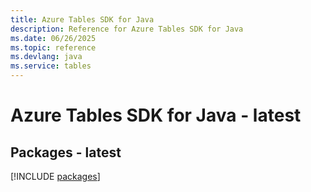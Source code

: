 ```yaml
---
title: Azure Tables SDK for Java
description: Reference for Azure Tables SDK for Java
ms.date: 06/26/2025
ms.topic: reference
ms.devlang: java
ms.service: tables
---
```

# Azure Tables SDK for Java - latest
## Packages - latest
[!INCLUDE [packages](tables-index.md)]